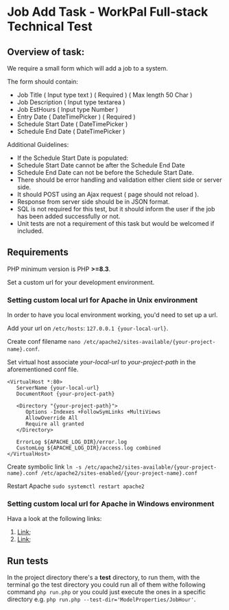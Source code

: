 # Job Add Task - WorkPal Full-stack Technical Test

## Overview of task:

We require a small form which will add a job to a system.

The form should contain:
- Job Title ( Input type text ) ( Required ) ( Max length 50 Char )
- Job Description ( Input type textarea )
- Job EstHours ( Input type Number )
- Entry Date ( DateTimePicker ) ( Required )
- Schedule Start Date ( DateTimePicker )
- Schedule End Date ( DateTimePicker )

Additional Guidelines:
- If the Schedule Start Date is populated:
- Schedule Start Date cannot be after the Schedule End Date
- Schedule End Date can not be before the Schedule Start Date.
- There should be error handling and validation either client side or server side.
- It should POST using an Ajax request ( page should not reload ).
- Response from server side should be in JSON format.
- SQL is not required for this test, but it should inform the user if the job has been added successfully
  or not.
- Unit tests are not a requirement of this task but would be welcomed if included.

## Requirements
PHP minimum version is PHP **>=8.3**.

Set a custom url for your development environment.

### Setting custom local url for Apache in Unix environment
In order to have you local environment working, you'd need to set up a url.

Add your url on `/etc/hosts`: `127.0.0.1 {your-local-url}`.

Create conf filename `nano /etc/apache2/sites-available/{your-project-name}.conf`.

Set virtual host associate *your-local-url* to *your-project-path* in the aforementioned conf file.
```
<VirtualHost *:80>
   ServerName {your-local-url}
   DocumentRoot {your-project-path}

   <Directory "{your-project-path}">
      Options -Indexes +FollowSymLinks +MultiViews
      AllowOverride All
      Require all granted
   </Directory>

   ErrorLog ${APACHE_LOG_DIR}/error.log
   CustomLog ${APACHE_LOG_DIR}/access.log combined
</VirtualHost>
```

Create symbolic link
`ln -s /etc/apache2/sites-available/{your-project-name}.conf /etc/apache2/sites-enabled/{your-project-name}.conf`

Restart Apache
`sudo systemctl restart apache2`

### Setting custom local url for Apache in Windows environment
Hava a look at the following links:
1. [Link](https://www.cloudways.com/blog/configure-virtual-host-on-windows-10-for-wordpress/);
2. [Link](https://stackoverflow.com/questions/2658173/set-up-apache-virtualhost-on-windows);

## Run tests
In the project directory there's a **test** directory, to run them, with the terminal go the test directory
you could run all of them withe following command `php run.php` or you could just execute the ones in a specific directory
e.g. `php run.php --test-dir='ModelProperties/JobHour'`.